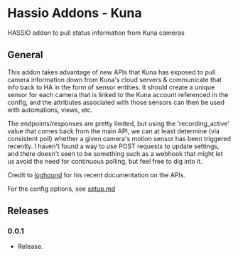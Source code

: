 # Hassio Addons - Kuna

HASSIO addon to pull status information from Kuna cameras

## General

This addon takes advantage of new APIs that Kuna has exposed to pull camera information down from Kuna's cloud servers & communicate that info back to HA in the form of sensor entities. It should create a unique sensor for each camera that is linked to the Kuna account referenced in the config, and the attributes associated with those sensors can then be used with automations, views, etc.

The endpoints/responses are pretty limited, but using the 'recording_active' value that comes back from the main API, we can at least determine (via consistent poll) whether a given camera's motion sensor has been triggered recently. I haven't found a way to use POST requests to update settings, and there doesn't seen to be something such as a webhook that might let us avoid the need for continuous polling, but feel free to dig into it.

Credit to [loghound](https://github.com/loghound/kuna-camera-api) for his recent documentation on the APIs.

For the config options, see [setup.md](https://github.com/HITChris/hassio-addons/blob/master/Kuna/setup.md)

## Releases

### 0.0.1

- Release.